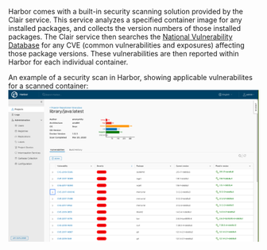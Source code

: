 Harbor comes with a built-in security scanning solution provided by the Clair service. This service analyzes a specified container image for any installed packages, and collects the version numbers of those installed packages. The Clair service then searches the [National Vulnerability Database](https://nvd.nist.gov/) for any CVE (common vulnerabilities and exposures) affecting those package versions. These vulnerabilities are then reported within Harbor for each individual container.

An example of a security scan in Harbor, showing applicable vulnerabilites for a scanned container:
![Harbor Security Scanning Example Image](scanning_image_1.png)
